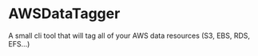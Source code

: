 # AWSDataTagger
A small cli tool that will tag all of your AWS data resources (S3, EBS, RDS, EFS...)
